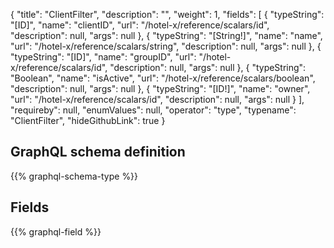 {
  "title": "ClientFilter",
  "description": "",
  "weight": 1,
  "fields": [
    {
      "typeString": "[ID]",
      "name": "clientID",
      "url": "/hotel-x/reference/scalars/id",
      "description": null,
      "args": null
    },
    {
      "typeString": "[String!]",
      "name": "name",
      "url": "/hotel-x/reference/scalars/string",
      "description": null,
      "args": null
    },
    {
      "typeString": "[ID]",
      "name": "groupID",
      "url": "/hotel-x/reference/scalars/id",
      "description": null,
      "args": null
    },
    {
      "typeString": "Boolean",
      "name": "isActive",
      "url": "/hotel-x/reference/scalars/boolean",
      "description": null,
      "args": null
    },
    {
      "typeString": "[ID!]",
      "name": "owner",
      "url": "/hotel-x/reference/scalars/id",
      "description": null,
      "args": null
    }
  ],
  "requireby": null,
  "enumValues": null,
  "operator": "type",
  "typename": "ClientFilter",
  "hideGithubLink": true
}
## GraphQL schema definition

{{% graphql-schema-type %}}

## Fields

{{% graphql-field %}}
